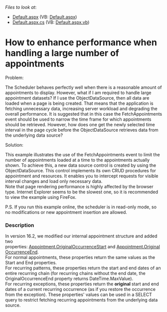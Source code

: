 <!-- default file list -->
*Files to look at*:

* [Default.aspx](./CS/Default.aspx) (VB: [Default.aspx](./VB/Default.aspx))
* [Default.aspx.cs](./CS/Default.aspx.cs) (VB: [Default.aspx.vb](./VB/Default.aspx.vb))
<!-- default file list end -->
# How to enhance performance when handling a large number of appointments


<p>Problem:</p><p>The Scheduler behaves perfectly well when there is a reasonable amount of appointments to display. However, what if I am required to handle large appointment datasets? If I use the ObjectDataSource, then all data are loaded when a page is being created. That means that the application is fetching unnecessary data, increasing server workload and degrading the overall performance. It is suggested that in this case the FetchAppointments event should be used to narrow the time frame for which appointments should be retrieved. However, how does one get the newly selected time interval in the page cycle before the ObjectDataSource retrieves data from the underlying data source?</p><p>Solution:</p><p>This example illustrates the use of the FetchAppointments event to limit the number of appointments loaded at a time to the appointments actually shown. To achieve this, a new data source control is created by using the ObjectDataSource. This control implements its own CRUD procedures for appointment and resources. It enables you to intercept requests for visible interval changes and load only necessary data.<br />
Note that page rendering performance is highly affected by the browser type. Internet Explorer seems to be the slowest one, so it is recommended to view the example using FireFox.</p><p>P.S. If you run this example online, the scheduler is in read-only mode, so no modifications or new appointment insertion are allowed.</p>


<h3>Description</h3>

In version 16.2, we&nbsp;modified our internal appointment structure and added two properties:&nbsp;<a href="https://documentation.devexpress.com/CoreLibraries/DevExpressXtraSchedulerAppointment_OriginalOccurrenceStarttopic.aspx">Appointment.OriginalOccurrenceStart</a>&nbsp;and&nbsp;<a href="https://documentation.devexpress.com/CoreLibraries/DevExpressXtraSchedulerAppointment_OriginalOccurrenceEndtopic.aspx">Appointment.OriginalOccurrenceEnd</a>.<br>For&nbsp;normal appointments, these properties return the same values as the Start and End properties.<br>For recurring patterns, these properties return the start and end dates of an entire recurring chain (for recurring chains without the end date, the OriginalOccurrenceEnd property returns DateTime.MaxValue).<br>For recurring exceptions, these properties return&nbsp;the&nbsp;<strong>original&nbsp;</strong>start and end dates&nbsp;of a current recurring&nbsp;occurrence&nbsp;(as if you restore the occurrence from the exception). These properties' values can be used in a SELECT query to restrict fetching recurring appointments from the underlying data source.

<br/>


